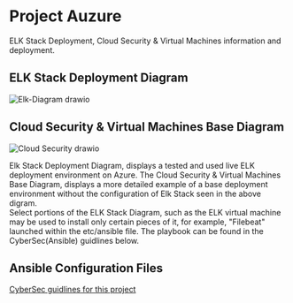 #  Project Auzure
ELK Stack Deployment, Cloud Security & Virtual Machines information and deployment.
##  ELK Stack Deployment Diagram    
![Elk-Diagram drawio](https://user-images.githubusercontent.com/102629156/161366959-0b0cdc4c-80ca-489c-baa5-fe27d3181251.png)
##  Cloud Security & Virtual Machines Base Diagram
![Cloud Security drawio](https://user-images.githubusercontent.com/102629156/161367105-da6f89e1-e92e-41ee-9bed-496b6728a247.png)

Elk Stack Deployment Diagram, displays a tested and used live ELK deployment environment on Azure. The Cloud Security & Virtual Machines Base Diagram, displays a more detailed example of a base deployment environment without the configuration of Elk Stack seen in the above digram.  
 Select portions of the ELK Stack Diagram, such as the ELK virtual machine may be used to install only certain pieces of it, for example, "Filebeat" launched within the etc/ansible file. The playbook can be found in the CyberSec(Ansible) guidlines below.
##  Ansible Configuration Files 
[CyberSec guidlines for this project](Ansible)
